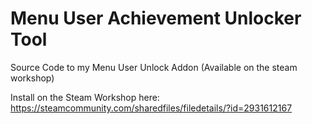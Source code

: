 # Menu User Achievement Unlocker Tool
Source Code to my Menu User Unlock Addon (Available on the steam workshop)

Install on the Steam Workshop here: https://steamcommunity.com/sharedfiles/filedetails/?id=2931612167
